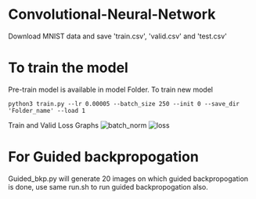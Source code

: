 # Convolutional-Neural-Network
Download MNIST data and save 'train.csv', 'valid.csv' and 'test.csv'
# To train the model
Pre-train model is available in model Folder.
To train new model
```
python3 train.py --lr 0.00005 --batch_size 250 --init 0 --save_dir 'Folder_name' --load 1
```
Train and Valid Loss Graphs
![batch_norm](https://user-images.githubusercontent.com/17472092/132354546-91df62aa-a4de-493a-9293-7b90bf3a047f.png)
![loss](https://user-images.githubusercontent.com/17472092/132354553-a5980376-b450-4e9e-8da1-b5d8b7ae0b62.png)
# For Guided backpropogation
Guided_bkp.py will generate 20 images on which guided backpropogation is done, use same run.sh to run guided backpropogation also.
